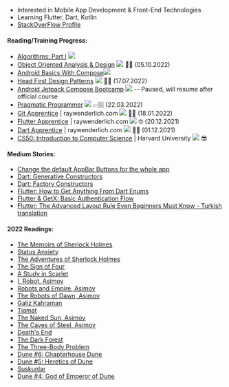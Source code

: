 
- Interested in Mobile App Development & Front-End Technologies
- Learning Flutter, Dart, Kotlin
- [StackOverFlow Profile](https://stackoverflow.com/users/14269222/suat-%c3%96zkaya)

#### Reading/Training Progress:
  - [Algorithms: Part I](https://www.coursera.org/learn/algorithms-part1) ![](https://us-central1-progress-markdown.cloudfunctions.net/progress/25) 
  - [Object Oriented Analysis & Design](https://www.amazon.com.tr/Head-First-Objects-Oriented-Analysis-Design/dp/0596008678) ![](https://us-central1-progress-markdown.cloudfunctions.net/progress/100) ✍🏽 (05.10.2022) 
  - [Android Basics With Compose](https://developer.android.com/courses/android-basics-compose/course)![](https://us-central1-progress-markdown.cloudfunctions.net/progress/50) 
  - [Head First Design Patterns](https://www.amazon.com.tr/Head-First-Design-Patterns-Object-oriented-dp-149207800X/dp/149207800X) ![](https://us-central1-progress-markdown.cloudfunctions.net/progress/100) ✍🏽 (17.07.2022)
  - [Android Jetpack Compose Bootcamp](https://www.udemy.com/course/kotling-android-jetpack-compose-) ![](https://us-central1-progress-markdown.cloudfunctions.net/progress/25) -- Paused, will resume after official course
  - [Pragmatic Programmer](https://www.amazon.com.tr/Pragmatic-Programmer-journey-mastery-Anniversary-dp-0135957052/dp/0135957052/) ![](https://us-central1-progress-markdown.cloudfunctions.net/progress/100) 👉🏽 (22.03.2022)
  - [Git Apprentice](https://www.raywenderlich.com/books/git-apprentice) | raywenderlich.com ![](https://us-central1-progress-markdown.cloudfunctions.net/progress/100) ✍🏽 (18.01.2022)
  - [Flutter Apprentice](https://www.raywenderlich.com/books/flutter-apprentice) | raywenderlich.com ![](https://us-central1-progress-markdown.cloudfunctions.net/progress/100) 🤓 (20.12.2021)
  - [Dart Apprentice](https://www.raywenderlich.com/books/dart-apprentice)  | raywenderlich.com ![](https://us-central1-progress-markdown.cloudfunctions.net/progress/100) ✌🏼 (01.12.2021)
  - [CS50: Introduction to Computer Science](https://www.edx.org/course/introduction-computer-science-harvardx-cs50x) | Harvard University ![](https://us-central1-progress-markdown.cloudfunctions.net/progress/100) 😎

#### Medium Stories:
- [Change the default AppBar Buttons for the whole app](https://medium.com/@suatozkaya/change-the-default-appbar-buttons-for-the-whole-app-f9b5ff3773f7)
- [Dart: Generative Constructors](https://medium.com/@suatozkaya/69c5b9db5230)
- [Dart: Factory Constructors](https://medium.com/@suatozkaya/dart-constructors-101-3bf36339ea0)
- [Flutter: How to Get Anything From Dart Enums](https://medium.com/@suatozkaya/how-to-get-anything-from-dart-enums-ad53734325ca)
- [Flutter & GetX: Basic Authentication Flow](https://medium.com/@suatozkaya/flutter-getx-basic-authentication-flow-de3d0313d5ae)
- [Flutter: The Advanced Layout Rule Even Beginners Must Know - Turkish translation](https://medium.com/@suatozkaya/flutter-herkesin-bilmesi-gereken-temel-layout-kurallar%C4%B1-3395762b518e)

#### 2022 Readings: 

  - [The Memoirs of Sherlock Holmes](https://www.goodreads.com/book/show/194373.The_Memoirs_of_Sherlock_Holmes)  
  - [Status Anxiety](https://www.goodreads.com/book/show/23425.Status_Anxiety)
  - [The Adventures of Sherlock Holmes](https://www.goodreads.com/book/show/3590.The_Adventures_of_Sherlock_Holmes)
  - [The Sign of Four](https://www.goodreads.com/book/show/608474.The_Sign_of_Four)
  - [A Study in Scarlet](https://www.goodreads.com/book/show/102868.A_Study_in_Scarlet)
  - [I, Robot, Asimov](https://www.goodreads.com/book/show/41804.I_Robot)
  - [Robots and Empire, Asimov](https://www.goodreads.com/book/show/76688.Robots_and_Empire)
  - [The Robots of Dawn, Asimov](https://www.amazon.com/gp/product/B0024NP57Y)
  - [Galiz Kahraman](https://1000kitap.com/kitap/galiz-kahraman--15325)
  - [Tiamat](https://1000kitap.com/kitap/tiamat--325017)
  - [The Naked Sun, Asimov](https://www.amazon.com/gp/product/B004JHYRDQ)
  - [The Caves of Steel, Asimov](https://www.amazon.com/Caves-Steel-Robot-Book-ebook/dp/B004JHYRAO/ref=sr_1_1?keywords=the+caves+of+steel&qid=1651603314&sprefix=the+caves+of%2Caps%2C297&sr=8-1)
  - [Death's End](https://www.goodreads.com/book/show/25451264-death-s-end)
  - [The Dark Forest](https://www.goodreads.com/book/show/23168817-the-dark-forest)
  - [The Three-Body Problem](http://www.ithaki.com.tr/urun/uc-cisim-problemi/)
  - [Dune #6: Chapterhouse Dune](https://1000kitap.com/kitap/dune-rahibeler-meclisi--254473)
  - [Dune #5: Heretics of Dune](https://1000kitap.com/kitap/dune-sapkinlari--244146)
  - [Suskunlar](https://1000kitap.com/kitap/suskunlar--1035)
  - [Dune #4: God of Emperor of Dune](http://www.ithaki.com.tr/urun/dune-tanri-imparatoru/)
  
<!--
- <details>
  <summary><h4>My 2022 Readings 👈🏼 Click</h4></summary>
  <tr>
 <a href="https://www.goodreads.com/book/show/23168817-the-dark-forest" target="_blank">
  <img src="https://user-images.githubusercontent.com/63163416/163053620-16ea16b3-3f5b-4051-80e6-5a67dc4a8384.jpeg" width=30% /></a>
 <a href="https://www.goodreads.com/book/show/23168817-the-dark-forest" target="_blank">
  <img src="https://user-images.githubusercontent.com/63163416/163053945-44a3296a-4715-4649-8f55-5847f55f4920.jpeg" width=30% /></a>   
 <a href="https://www.goodreads.com/book/show/23168817-the-dark-forest" target="_blank"> 
  <img src="https://user-images.githubusercontent.com/63163416/163053999-22727743-9ea3-4bff-baf6-1e2aa29e3ad8.jpeg" width=30% /></a>
  </tr>
  <tr>
  <img src="http://www.ithaki.com.tr/wp-content/uploads/2019/04/t%C3%BCm-s-is.jpg" width=30% />
  <img src="http://www.ithaki.com.tr/wp-content/uploads/2019/04/t%C3%BCm-s-is.jpg" width=30% />
  <img src="http://www.ithaki.com.tr/wp-content/uploads/2019/04/t%C3%BCm-s-is.jpg" width=30% />
  </tr>
</details>



![three_body_problem](https://user-images.githubusercontent.com/63163416/163053945-44a3296a-4715-4649-8f55-5847f55f4920.jpeg)

![dune_6](https://user-images.githubusercontent.com/63163416/163053999-22727743-9ea3-4bff-baf6-1e2aa29e3ad8.jpeg)

-->





<!---
ozkayas/ozkayas is a ✨ special ✨ repository because its `README.md` (this file) appears on your GitHub profile.
You can click the Preview link to take a look at your changes.

--->
